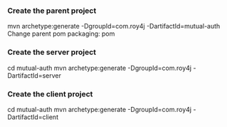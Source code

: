 ### Create the parent project
mvn archetype:generate -DgroupId=com.roy4j -DartifactId=mutual-auth
Change parent pom packaging: <packaging>pom</packaging>

### Create the server project
cd mutual-auth
mvn archetype:generate -DgroupId=com.roy4j -DartifactId=server

### Create the client project
cd mutual-auth
mvn archetype:generate -DgroupId=com.roy4j -DartifactId=client

